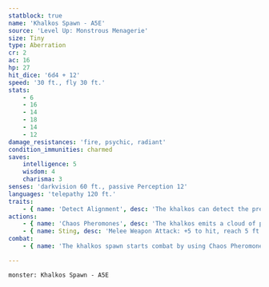 ```yaml
---
statblock: true
name: 'Khalkos Spawn - A5E'
source: 'Level Up: Monstrous Menagerie'
size: Tiny
type: Aberration
cr: 2
ac: 16
hp: 27
hit_dice: '6d4 + 12'
speed: '30 ft., fly 30 ft.'
stats:
    - 6
    - 16
    - 14
    - 18
    - 14
    - 12
damage_resistances: 'fire, psychic, radiant'
condition_immunities: charmed
saves:
    intelligence: 5
    wisdom: 4
    charisma: 3
senses: 'darkvision 60 ft., passive Perception 12'
languages: 'telepathy 120 ft.'
traits:
    - { name: 'Detect Alignment', desc: 'The khalkos can detect the presence of creatures within 30 feet that have an alignment trait, and knows the alignment of such creatures.' }
actions:
    - { name: 'Chaos Pheromones', desc: 'The khalkos emits a cloud of pheromones into the air in a 10-foot radius. The cloud spreads around corners. Each non-khalkos creature in the area makes a DC 12 Intelligence saving throw. On a failure, the creature is confused for 1 minute. It repeats the saving throw at the end of each of its turns, ending the effect on itself on a success. If the creature makes its saving throw or the condition ends for it, it is immune to the chaos pheromones of khalkos spawn for the next 24 hours.' }
    - { name: Sting, desc: 'Melee Weapon Attack: +5 to hit, reach 5 ft., one creature. Hit: 5 (1d4 + 3) piercing damage plus 3 (1d6) poison damage.' }
combat:
    - { name: 'The khalkos spawn starts combat by using Chaos Pheromones on clusters of enemies and then stings a creature, preferably one affected by its pheromones', desc: '' }

---
```

```statblock
monster: Khalkos Spawn - A5E
```
